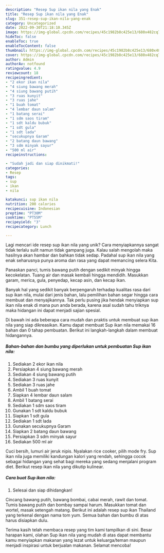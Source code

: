 ```yaml
---
description: "Resep Sup ikan nila yang Enak"
title: "Resep Sup ikan nila yang Enak"
slug: 351-resep-sup-ikan-nila-yang-enak
category: Uncategorized
date: 2022-09-30T21:18:10.345Z
image: https://img-global.cpcdn.com/recipes/45c1982b8c425e13/680x482cq70/sup-ikan-nila-foto-resep-utama.jpg
hideToc: false
enableToc: true
enableTocContent: false
thumbnail: https://img-global.cpcdn.com/recipes/45c1982b8c425e13/680x482cq70/sup-ikan-nila-foto-resep-utama.jpg
cover: https://img-global.cpcdn.com/recipes/45c1982b8c425e13/680x482cq70/sup-ikan-nila-foto-resep-utama.jpg
author: Admin
authorAv: notfound
ratingvalue: 4.9
reviewcount: 18
recipeingredient:
- "2 ekor ikan nila"
- "4 siung bawang merah"
- "4 siung bawang putih"
- "3 ruas kunyit"
- "3 ruas jahe"
- "1 buah tomat"
- "4 lembar daun salam"
- "1 batang serai"
- "1 sdm saos tiram"
- "1 sdt kaldu bubuk"
- "1 sdt gula"
- "1 sdt lada"
- "secukupnya Garam"
- "2 batang daun bawang"
- "3 sdm minyak sayur"
- "500 ml air"
recipeinstructions:

- "Sudah jadi dan siap dinikmati!"
categories:
- Resep
tags:
- sup
- ikan
- nila

katakunci: sup ikan nila 
nutrition: 200 calories
recipecuisine: Indonesian
preptime: "PT30M"
cooktime: "PT55M"
recipeyield: "3"
recipecategory: Lunch

---
```





Lagi mencari ide resep sup ikan nila yang unik? Cara menyiapkannya sangat tidak terlalu sulit namun tidak gampang juga. Kalau salah mengolah maka hasilnya akan hambar dan bahkan tidak sedap. Padahal sup ikan nila yang enak seharusnya punya aroma dan rasa yang dapat memancing selera Kita.





Panaskan panci, tumis bawang putih dengan sedikit minyak hingga kecokelatan. Tuang air dan masak kembali hingga mendidih. Masukkan garam, merica, gula, penyedap, kecap asin, dan kecap ikan.

Banyak hal yang sedikit banyak berpengaruh terhadap kualitas rasa dari sup ikan nila, mulai dari jenis bahan, lalu pemilihan bahan segar hingga cara membuat dan menyajikannya. Tak perlu pusing jika hendak menyiapkan sup ikan nila enak di mana pun anda berada, karena asal sudah tahu triknya maka hidangan ini dapat menjadi sajian spesial.






Di bawah ini ada beberapa cara mudah dan praktis untuk membuat sup ikan nila yang siap dikreasikan. Kamu dapat membuat Sup ikan nila memakai 16 bahan dan 0 tahap pembuatan. Berikut ini langkah-langkah dalam membuat hidangannya.

<!--inarticleads1-->

##### Bahan-bahan dan bumbu yang diperlukan untuk pembuatan Sup ikan nila:

1. Sediakan 2 ekor ikan nila
1. Persiapkan 4 siung bawang merah
1. Sediakan 4 siung bawang putih
1. Sediakan 3 ruas kunyit
1. Sediakan 3 ruas jahe
1. Ambil 1 buah tomat
1. Siapkan 4 lembar daun salam
1. Ambil 1 batang serai
1. Sediakan 1 sdm saos tiram
1. Gunakan 1 sdt kaldu bubuk
1. Siapkan 1 sdt gula
1. Sediakan 1 sdt lada
1. Gunakan secukupnya Garam
1. Siapkan 2 batang daun bawang
1. Persiapkan 3 sdm minyak sayur
1. Sediakan 500 ml air


Cuci bersih, lumuri air jeruk nipis. Nyalakan rice cooker, pilih mode fry. Sup ikan nila juga memiliki kandungan kalori yang rendah, sehingga cocok sebagai hidangan yang sehat bagi mereka yang sedang menjalani program diet. Berikut resep ikan nila yang dikutip kulinear. 

<!--inarticleads2-->

##### Cara buat Sup ikan nila:


1. Selesai dan siap dihidangkan!

Cincang bawang putih, bawang bombai, cabai merah, rawit dan tomat. Tumis bawang putih dan bombay sampai harum. Masukkan tomat dan wortel, masak setengah matang. Berikut ini adalah resep sup ikan Thailand yang terkenal dengan nama tom yum. Semua bahan dan bumbu di atas harus disiapkan dulu. 

Terima kasih telah membaca resep yang tim kami tampilkan di sini. Besar harapan kami, olahan Sup ikan nila yang mudah di atas dapat membantu kamu menyiapkan makanan yang lezat untuk keluarga/teman maupun menjadi inspirasi untuk berjualan makanan. Selamat mencoba!
